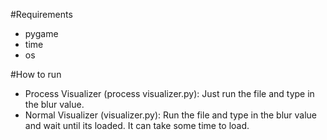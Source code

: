 

#Requirements
  - pygame
  - time
  - os

#How to run

- Process Visualizer (process visualizer.py):
  Just run the file and type in the blur value.
- Normal Visualizer (visualizer.py):
  Run the file and type in the blur value and wait until its loaded.
  It can take some time to load.
  
